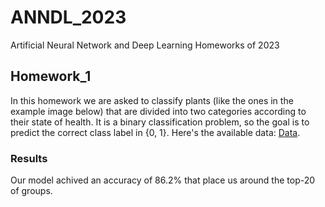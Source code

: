 # ANNDL_2023
 Artificial Neural Network and Deep Learning Homeworks of 2023

## Homework_1
 In this homework we are asked to classify plants (like the ones in the example image below) that are divided into two categories according to their state of health. It is a binary classification problem, so the goal is to predict the correct class label in {0, 1}.
 Here's the available data: [Data](https://drive.google.com/file/d/1llWCmIbaW-uHvZcD-soT8DJQJYmm8zAA/view?usp=drive_link).
### Results
 Our model achived an accuracy of 86.2% that place us around the top-20 of groups.
